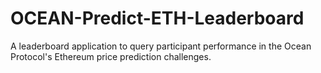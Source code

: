 # OCEAN-Predict-ETH-Leaderboard
A leaderboard application to query participant performance in the Ocean Protocol's Ethereum price prediction challenges.
